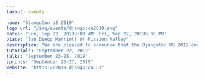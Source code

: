 ```yaml
---
layout: events

name: "DjangoCon US 2019"
logo_url: "/img/events/djangocon2019.svg"
dates: "Sun, Sep 22, 20199:00 AM  Fri, Sep 27, 20195:00 PM"
place: "San Diego Marriott of Mission Valley"
description: "We are pleased to announce that the DjangoCon US 2019 conference will take place in San Diego, California from September 22-27, 2018 at the Diego Marriott of Mission Valley."
tutorials: "September 22, 2019"
talks: "September 23-25, 2019"
sprints: "September 26-27, 2019"
website: "https://2019.djangocon.us"
---
```


